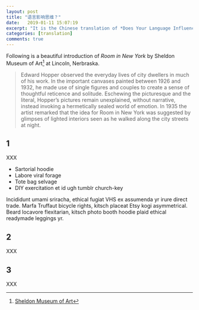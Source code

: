 ```yaml
---
layout: post
title: "语言影响思维？"
date:   2019-01-11 15:07:19
excerpt: "It is the Chinese translation of *Does Your Language Influence How You Think?*"
categories: [translation]
comments: true
---
```


Following is a beautiful introduction of *Room in New York* by Sheldon Museum of Art[^1] at Lincoln, Nerbraska. 

> Edward Hopper observed the everyday lives of city dwellers in much of his work. In the important canvases painted between 1926 and 1932, he made use of single figures and couples to create a sense of thoughtful reticence and solitude. Eschewing the picturesque and the literal, Hopper’s pictures remain unexplained, without narrative, instead invoking a hermetically sealed world of emotion. In 1935 the artist remarked that the idea for Room in New York was suggested by glimpses of lighted interiors seen as he walked along the city streets at night.

## 1

XXX

* Sartorial hoodie
* Labore viral forage
* Tote bag selvage
* DIY exercitation et id ugh tumblr church-key

Incididunt umami sriracha, ethical fugiat VHS ex assumenda yr irure direct trade. Marfa Truffaut bicycle rights, kitsch placeat Etsy kogi asymmetrical. Beard locavore flexitarian, kitsch photo booth hoodie plaid ethical readymade leggings yr.

## 2

XXX

## 3

XXX

[^1]: [Sheldon Museum of Art](https://sheldonartmuseum.org/)
